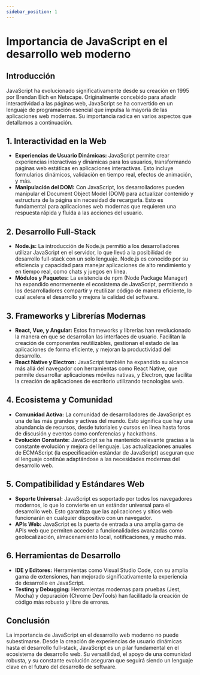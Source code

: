 ```yaml
---
sidebar_position: 1
---
```

# Importancia de JavaScript en el desarrollo web moderno

## Introducción
JavaScript ha evolucionado significativamente desde su creación en 1995 por Brendan Eich en Netscape. Originalmente concebido para añadir interactividad a las páginas web, JavaScript se ha convertido en un lenguaje de programación esencial que impulsa la mayoría de las aplicaciones web modernas. Su importancia radica en varios aspectos que detallamos a continuación.

## 1. **Interactividad en la Web**
   - **Experiencias de Usuario Dinámicas:** JavaScript permite crear experiencias interactivas y dinámicas para los usuarios, transformando páginas web estáticas en aplicaciones interactivas. Esto incluye formularios dinámicos, validación en tiempo real, efectos de animación, y más.
   - **Manipulación del DOM:** Con JavaScript, los desarrolladores pueden manipular el Document Object Model (DOM) para actualizar contenido y estructura de la página sin necesidad de recargarla. Esto es fundamental para aplicaciones web modernas que requieren una respuesta rápida y fluida a las acciones del usuario.

## 2. **Desarrollo Full-Stack**
   - **Node.js:** La introducción de Node.js permitió a los desarrolladores utilizar JavaScript en el servidor, lo que llevó a la posibilidad de desarrollo full-stack con un solo lenguaje. Node.js es conocido por su eficiencia y capacidad para manejar aplicaciones de alto rendimiento y en tiempo real, como chats y juegos en línea.
   - **Módulos y Paquetes:** La existencia de npm (Node Package Manager) ha expandido enormemente el ecosistema de JavaScript, permitiendo a los desarrolladores compartir y reutilizar código de manera eficiente, lo cual acelera el desarrollo y mejora la calidad del software.

## 3. **Frameworks y Librerías Modernas**
   - **React, Vue, y Angular:** Estos frameworks y librerías han revolucionado la manera en que se desarrollan las interfaces de usuario. Facilitan la creación de componentes reutilizables, gestionan el estado de las aplicaciones de forma eficiente, y mejoran la productividad del desarrollo.
   - **React Native y Electron:** JavaScript también ha expandido su alcance más allá del navegador con herramientas como React Native, que permite desarrollar aplicaciones móviles nativas, y Electron, que facilita la creación de aplicaciones de escritorio utilizando tecnologías web.

## 4. **Ecosistema y Comunidad**
   - **Comunidad Activa:** La comunidad de desarrolladores de JavaScript es una de las más grandes y activas del mundo. Esto significa que hay una abundancia de recursos, desde tutoriales y cursos en línea hasta foros de discusión y eventos como conferencias y hackathons.
   - **Evolución Constante:** JavaScript se ha mantenido relevante gracias a la constante evolución y mejora del lenguaje. Las actualizaciones anuales de ECMAScript (la especificación estándar de JavaScript) aseguran que el lenguaje continúe adaptándose a las necesidades modernas del desarrollo web.

## 5. **Compatibilidad y Estándares Web**
   - **Soporte Universal:** JavaScript es soportado por todos los navegadores modernos, lo que lo convierte en un estándar universal para el desarrollo web. Esto garantiza que las aplicaciones y sitios web funcionarán en cualquier dispositivo con un navegador.
   - **APIs Web:** JavaScript es la puerta de entrada a una amplia gama de APIs web que permiten acceder a funcionalidades avanzadas como geolocalización, almacenamiento local, notificaciones, y mucho más.

## 6. **Herramientas de Desarrollo**
   - **IDE y Editores:** Herramientas como Visual Studio Code, con su amplia gama de extensiones, han mejorado significativamente la experiencia de desarrollo en JavaScript.
   - **Testing y Debugging:** Herramientas modernas para pruebas (Jest, Mocha) y depuración (Chrome DevTools) han facilitado la creación de código más robusto y libre de errores.

## Conclusión
La importancia de JavaScript en el desarrollo web moderno no puede subestimarse. Desde la creación de experiencias de usuario dinámicas hasta el desarrollo full-stack, JavaScript es un pilar fundamental en el ecosistema de desarrollo web. Su versatilidad, el apoyo de una comunidad robusta, y su constante evolución aseguran que seguirá siendo un lenguaje clave en el futuro del desarrollo de software.


